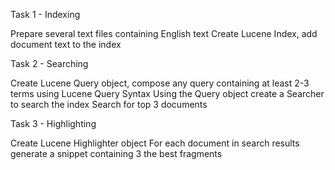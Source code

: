 Task 1 - Indexing

Prepare several text files containing English text
Create Lucene Index, add document text to the index


Task 2 - Searching

Create Lucene Query object, compose any query containing at least 2-3 terms using Lucene Query Syntax
Using the Query object create a Searcher to search the index
Search for top 3 documents


Task 3 - Highlighting

Create Lucene Highlighter object
For each document in search results generate a snippet containing 3 the best fragments